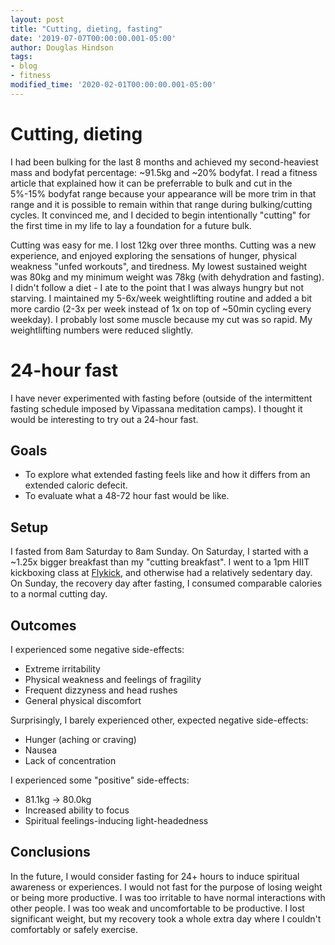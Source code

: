 ```yaml
---
layout: post
title: "Cutting, dieting, fasting"
date: '2019-07-07T00:00:00.001-05:00'
author: Douglas Hindson
tags: 
- blog
- fitness
modified_time: '2020-02-01T00:00:00.001-05:00'
---
```


# Cutting, dieting

I had been bulking for the last 8 months and achieved my second-heaviest mass and bodyfat percentage: ~91.5kg and ~20% bodyfat. I read a fitness article that explained how it can be preferrable to bulk and cut in the 5%-15% bodyfat range because your appearance will be more trim in that range and it is possible to remain within that range during bulking/cutting cycles. It convinced me, and I decided to begin intentionally "cutting" for the first time in my life to lay a foundation for a future bulk.

Cutting was easy for me. I lost 12kg over three months. Cutting was a new experience, and enjoyed exploring the sensations of hunger, physical weakness "unfed workouts", and tiredness. My lowest sustained weight was 80kg and my minimum weight was 78kg (with dehydration and fasting). I didn't follow a diet - I ate to the point that I was always hungry but not starving. I maintained my 5-6x/week weightlifting routine and added a bit more cardio (2-3x per week instead of 1x on top of ~50min cycling every weekday). I probably lost some muscle because my cut was so rapid. My weightlifting numbers were reduced slightly.

# 24-hour fast

I have never experimented with fasting before (outside of the intermittent fasting schedule imposed by Vipassana meditation camps). I thought it would be interesting to try out a 24-hour fast.

## Goals

* To explore what extended fasting feels like and how it differs from an extended caloric defecit.
* To evaluate what a 48-72 hour fast would be like.

## Setup

I fasted from 8am Saturday to 8am Sunday. On Saturday, I started with a ~1.25x bigger breakfast than my "cutting breakfast". I went to a 1pm HIIT kickboxing class at [Flykick](https://flykick.co.uk/), and otherwise had a relatively sedentary day. On Sunday, the recovery day after fasting, I consumed comparable calories to a normal cutting day.

## Outcomes

I experienced some negative side-effects:

* Extreme irritability
* Physical weakness and feelings of fragility
* Frequent dizzyness and head rushes
* General physical discomfort

Surprisingly, I barely experienced other, expected negative side-effects:

* Hunger (aching or craving)
* Nausea
* Lack of concentration

I experienced some "positive" side-effects:

* 81.1kg -> 80.0kg
* Increased ability to focus
* Spiritual feelings-inducing light-headedness

## Conclusions

In the future, I would consider fasting for 24+ hours to induce spiritual awareness or experiences. I would not fast for the purpose of losing weight or being more productive. I was too irritable to have normal interactions with other people. I was too weak and uncomfortable to be productive. I lost significant weight, but my recovery took a whole extra day where I couldn't comfortably or safely exercise.
